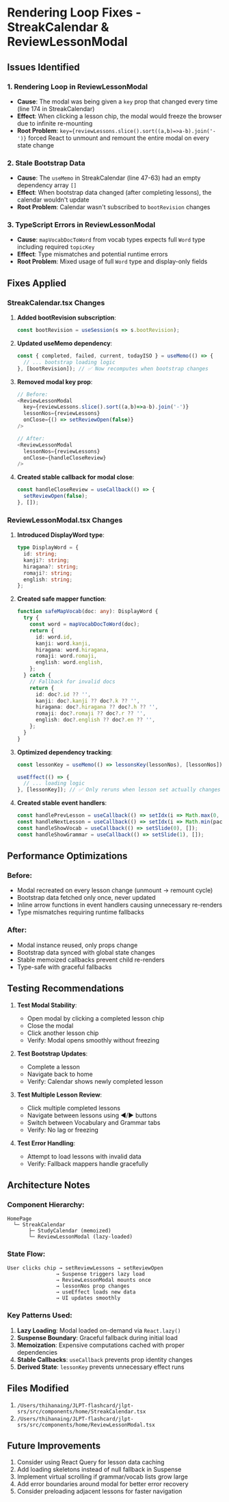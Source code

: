 # Rendering Loop Fixes - StreakCalendar & ReviewLessonModal

## Issues Identified

### 1. **Rendering Loop in ReviewLessonModal**
- **Cause**: The modal was being given a `key` prop that changed every time (line 174 in StreakCalendar)
- **Effect**: When clicking a lesson chip, the modal would freeze the browser due to infinite re-mounting
- **Root Problem**: `key={reviewLessons.slice().sort((a,b)=>a-b).join('-')}` forced React to unmount and remount the entire modal on every state change

### 2. **Stale Bootstrap Data**
- **Cause**: The `useMemo` in StreakCalendar (line 47-63) had an empty dependency array `[]`
- **Effect**: When bootstrap data changed (after completing lessons), the calendar wouldn't update
- **Root Problem**: Calendar wasn't subscribed to `bootRevision` changes

### 3. **TypeScript Errors in ReviewLessonModal**
- **Cause**: `mapVocabDocToWord` from vocab types expects full `Word` type including required `topicKey`
- **Effect**: Type mismatches and potential runtime errors
- **Root Problem**: Mixed usage of full `Word` type and display-only fields

## Fixes Applied

### StreakCalendar.tsx Changes

1. **Added bootRevision subscription**:
   ```typescript
   const bootRevision = useSession(s => s.bootRevision);
   ```

2. **Updated useMemo dependency**:
   ```typescript
   const { completed, failed, current, todayISO } = useMemo(() => {
     // ... bootstrap loading logic
   }, [bootRevision]); // ✅ Now recomputes when bootstrap changes
   ```

3. **Removed modal key prop**:
   ```typescript
   // Before:
   <ReviewLessonModal 
     key={reviewLessons.slice().sort((a,b)=>a-b).join('-')} 
     lessonNos={reviewLessons} 
     onClose={() => setReviewOpen(false)} 
   />
   
   // After:
   <ReviewLessonModal 
     lessonNos={reviewLessons} 
     onClose={handleCloseReview} 
   />
   ```

4. **Created stable callback for modal close**:
   ```typescript
   const handleCloseReview = useCallback(() => {
     setReviewOpen(false);
   }, []);
   ```

### ReviewLessonModal.tsx Changes

1. **Introduced DisplayWord type**:
   ```typescript
   type DisplayWord = {
     id: string;
     kanji?: string;
     hiragana?: string;
     romaji?: string;
     english: string;
   };
   ```

2. **Created safe mapper function**:
   ```typescript
   function safeMapVocab(doc: any): DisplayWord {
     try {
       const word = mapVocabDocToWord(doc);
       return {
         id: word.id,
         kanji: word.kanji,
         hiragana: word.hiragana,
         romaji: word.romaji,
         english: word.english,
       };
     } catch {
       // Fallback for invalid docs
       return {
         id: doc?.id ?? '',
         kanji: doc?.kanji ?? doc?.k ?? '',
         hiragana: doc?.hiragana ?? doc?.h ?? '',
         romaji: doc?.romaji ?? doc?.r ?? '',
         english: doc?.english ?? doc?.en ?? '',
       };
     }
   }
   ```

3. **Optimized dependency tracking**:
   ```typescript
   const lessonKey = useMemo(() => lessonsKey(lessonNos), [lessonNos]);
   
   useEffect(() => {
     // ... loading logic
   }, [lessonKey]); // ✅ Only reruns when lesson set actually changes
   ```

4. **Created stable event handlers**:
   ```typescript
   const handlePrevLesson = useCallback(() => setIdx(i => Math.max(0, i - 1)), []);
   const handleNextLesson = useCallback(() => setIdx(i => Math.min(packs.length - 1, i + 1)), [packs.length]);
   const handleShowVocab = useCallback(() => setSlide(0), []);
   const handleShowGrammar = useCallback(() => setSlide(1), []);
   ```

## Performance Optimizations

### Before:
- Modal recreated on every lesson change (unmount → remount cycle)
- Bootstrap data fetched only once, never updated
- Inline arrow functions in event handlers causing unnecessary re-renders
- Type mismatches requiring runtime fallbacks

### After:
- Modal instance reused, only props change
- Bootstrap data synced with global state changes
- Stable memoized callbacks prevent child re-renders
- Type-safe with graceful fallbacks

## Testing Recommendations

1. **Test Modal Stability**:
   - Open modal by clicking a completed lesson chip
   - Close the modal
   - Click another lesson chip
   - Verify: Modal opens smoothly without freezing

2. **Test Bootstrap Updates**:
   - Complete a lesson
   - Navigate back to home
   - Verify: Calendar shows newly completed lesson

3. **Test Multiple Lesson Review**:
   - Click multiple completed lessons
   - Navigate between lessons using ◀/▶ buttons
   - Switch between Vocabulary and Grammar tabs
   - Verify: No lag or freezing

4. **Test Error Handling**:
   - Attempt to load lessons with invalid data
   - Verify: Fallback mappers handle gracefully

## Architecture Notes

### Component Hierarchy:
```
HomePage
  └─ StreakCalendar
       ├─ StudyCalendar (memoized)
       └─ ReviewLessonModal (lazy-loaded)
```

### State Flow:
```
User clicks chip → setReviewLessons → setReviewOpen
                → Suspense triggers lazy load
                → ReviewLessonModal mounts once
                → lessonNos prop changes
                → useEffect loads new data
                → UI updates smoothly
```

### Key Patterns Used:
1. **Lazy Loading**: Modal loaded on-demand via `React.lazy()`
2. **Suspense Boundary**: Graceful fallback during initial load
3. **Memoization**: Expensive computations cached with proper dependencies
4. **Stable Callbacks**: `useCallback` prevents prop identity changes
5. **Derived State**: `lessonKey` prevents unnecessary effect runs

## Files Modified

1. `/Users/thihanaing/JLPT-flashcard/jlpt-srs/src/components/home/StreakCalendar.tsx`
2. `/Users/thihanaing/JLPT-flashcard/jlpt-srs/src/components/home/ReviewLessonModal.tsx`

## Future Improvements

1. Consider using React Query for lesson data caching
2. Add loading skeletons instead of null fallback in Suspense
3. Implement virtual scrolling if grammar/vocab lists grow large
4. Add error boundaries around modal for better error recovery
5. Consider preloading adjacent lessons for faster navigation
